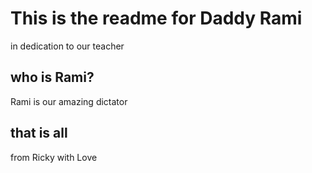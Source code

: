 
# This is the readme for Daddy Rami
in dedication to our teacher
## who is Rami?
Rami is our amazing dictator
## that is all
from Ricky with Love